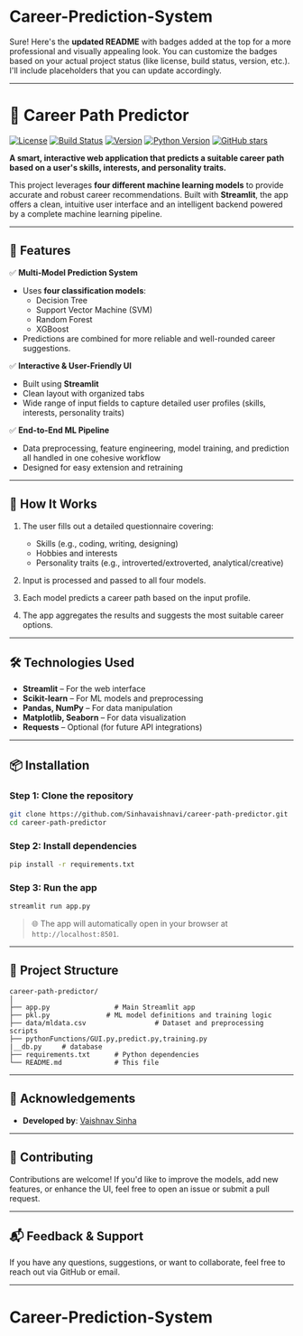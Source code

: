 # Career-Prediction-System
Sure! Here's the **updated README** with badges added at the top for a more professional and visually appealing look. You can customize the badges based on your actual project status (like license, build status, version, etc.). I'll include placeholders that you can update accordingly.

---

# 🌟 Career Path Predictor

[![License](https://img.shields.io/badge/license-MIT-blue.svg)](LICENSE)
[![Build Status](https://img.shields.io/badge/build-passing-brightgreen)](#)
[![Version](https://img.shields.io/badge/version-1.0.0-brightgreen)](#)
[![Python Version](https://img.shields.io/badge/python-3.8%2B-blue)](#)
[![GitHub stars](https://img.shields.io/github/stars/vaishnavsinha/career-path-predictor?style=social)](https://github.com/Sinhavaishnavi/career-path-predictor)

**A smart, interactive web application that predicts a suitable career path based on a user's skills, interests, and personality traits.**

This project leverages **four different machine learning models** to provide accurate and robust career recommendations. Built with **Streamlit**, the app offers a clean, intuitive user interface and an intelligent backend powered by a complete machine learning pipeline.

---

## 🚀 Features

✅ **Multi-Model Prediction System**  
- Uses **four classification models**:  
  - Decision Tree  
  - Support Vector Machine (SVM)  
  - Random Forest  
  - XGBoost  
- Predictions are combined for more reliable and well-rounded career suggestions.

✅ **Interactive & User-Friendly UI**  
- Built using **Streamlit**  
- Clean layout with organized tabs  
- Wide range of input fields to capture detailed user profiles (skills, interests, personality traits)

✅ **End-to-End ML Pipeline**  
- Data preprocessing, feature engineering, model training, and prediction all handled in one cohesive workflow  
- Designed for easy extension and retraining

---

## 🧪 How It Works

1. The user fills out a detailed questionnaire covering:
   - Skills (e.g., coding, writing, designing)
   - Hobbies and interests
   - Personality traits (e.g., introverted/extroverted, analytical/creative)

2. Input is processed and passed to all four models.

3. Each model predicts a career path based on the input profile.

4. The app aggregates the results and suggests the most suitable career options.

---

## 🛠️ Technologies Used

- **Streamlit** – For the web interface
- **Scikit-learn** – For ML models and preprocessing
- **Pandas, NumPy** – For data manipulation
- **Matplotlib, Seaborn** – For data visualization
- **Requests** – Optional (for future API integrations)

---

## 📦 Installation

### Step 1: Clone the repository
```bash
git clone https://github.com/Sinhavaishnavi/career-path-predictor.git
cd career-path-predictor
```

### Step 2: Install dependencies
```bash
pip install -r requirements.txt
```

### Step 3: Run the app
```bash
streamlit run app.py
```

> 🌐 The app will automatically open in your browser at `http://localhost:8501`.

---

## 📁 Project Structure

```
career-path-predictor/
│
├── app.py                # Main Streamlit app
├── pkl.py              # ML model definitions and training logic
├── data/mldata.csv                 # Dataset and preprocessing scripts
├── pythonFunctions/GUI.py,predict.py,training.py 
|__db.py     # database
├── requirements.txt      # Python dependencies
└── README.md             # This file
```

---

## 🙌 Acknowledgements

- **Developed by**: [Vaishnav Sinha](https://github.com/Sinhavaishnavi)


---

## 🤝 Contributing

Contributions are welcome! If you'd like to improve the models, add new features, or enhance the UI, feel free to open an issue or submit a pull request.

---

## 📬 Feedback & Support

If you have any questions, suggestions, or want to collaborate, feel free to reach out via GitHub or email.

---


# Career-Prediction-System
